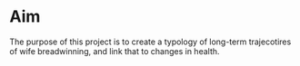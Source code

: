 # Aim

The purpose of this project is to create a typology of long-term trajecotires of wife breadwinning, and link that to changes in health. 
